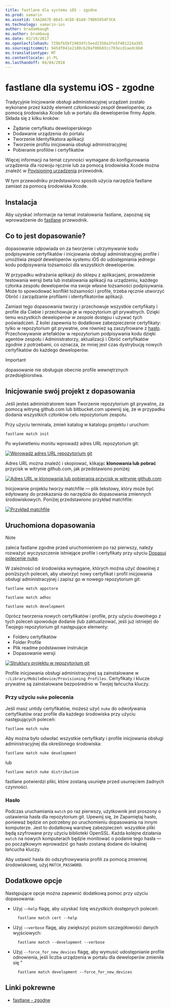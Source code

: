 ```yaml
---
title: fastlane dla systemu iOS - zgodne
ms.prod: xamarin
ms.assetid: C4A2A67E-0643-4CED-B1A9-79D65054F3CA
ms.technology: xamarin-ios
author: bradumbaugh
ms.author: brumbaug
ms.date: 03/19/2017
ms.openlocfilehash: 729bfb5bf19034fc5eed2350a3fe5f481224a385
ms.sourcegitcommit: 945df041e2180cb20af08b83cc703ecd1aedc6b0
ms.translationtype: MT
ms.contentlocale: pl-PL
ms.lasthandoff: 04/04/2018
---
```

# <a name="fastlane-for-ios---match"></a>fastlane dla systemu iOS - zgodne

Tradycyjnie Inicjowanie obsługi administracyjnej urządzeń zostało wykonane przez każdy element członkowski zespół deweloperów, za pomocą środowiska Xcode lub w portalu dla deweloperów firmy Apple. Składa się z kilku kroków:

- Żądanie certyfikatu deweloperskiego
- Dodawanie urządzenia do portalu
- Tworzenie Identyfikatora aplikacji
- Tworzenie profilu inicjowania obsługi administracyjnej
- Pobieranie profilów i certyfikatów

Więcej informacji na temat czynności wymagane do konfigurowania urządzenia dla rozwoju ręcznie lub za pomocą środowiska Xcode można znaleźć w [Povisioning urządzenia](~/ios/get-started/installation/device-provisioning/index.md) przewodnik.

W tym przewodniku przedstawiono sposób użycia narzędzia fastlane zamiast za pomocą środowiska Xcode.

## <a name="installation"></a>Instalacja

Aby uzyskać informacje na temat instalowania fastlane, zapoznaj się wprowadzenie do [fastlane](~/ios/deploy-test/provisioning/fastlane/index.md#Installation) przewodnik.

<a name="whatismatch" />

## <a name="what-is-match"></a>Co to jest dopasowanie?

dopasowanie odpowiada on za tworzenie i utrzymywanie kodu podpisywanie certyfikatów i inicjowania obsługi administracyjnej profile i umożliwia zespół deweloperów systemu iOS do udostępniania jednego kodu podpisywania tożsamości dla wszystkich deweloperów.

W przypadku wdrażania aplikacji do sklepu z aplikacjami, prowadzenie testowania wersji beta lub instalowania aplikacji na urządzeniu, każdego członka zespołu deweloperów ma swoje własne tożsamości podpisywania. Może to spowodować konflikt tożsamości i profile, trzeba ręcznie utworzyć Obróć i zarządzanie profilami i identyfikatorów aplikacji.

Zamiast tego dopasowania tworzy i przechowuje wszystkie certyfikaty i profile dla Ciebie i przechowuje je w repozytorium git prywatnych. Dzięki temu wszystkich deweloperów w zespole dostępu i używać tych poświadczeń. Z kolei zapewnia to dodatkowe zabezpieczenie certyfikaty: tylko w repozytorium git prywatne, one również są zaszyfrowane z [hasło](#passphrase). Przechowywanie artefaktów w repozytorium podpisywania kodu dzięki agentów zespołu i Administratorzy, aktualizacji i Obróć certyfikatów zgodnie z potrzebami, co oznacza, że mniej jest czas dystrybucję nowych certyfikatów do każdego deweloperów.

> [!IMPORTANT]
> dopasowanie nie obsługuje obecnie profile wewnętrznych przedsiębiorstwa.

<a name="initializing" />

## <a name="initializing-your-project-with-match"></a>Inicjowanie swój projekt z dopasowania

Jeśli jesteś administratorem team Tworzenie repozytorium git prywatne, za pomocą witryną github.com lub bitbucket.com upewnij się, że w przypadku dodania wszystkich członków celu repozytorium zespołu.

Przy użyciu terminala, zmień katalog w katalogu projektu i uruchom:

    fastlane match init

Po wyświetleniu monitu wprowadź adres URL repozytorium git:

 [![](match-images/fastlane-image7.png "Wprowadź adres URL repozytorium git")](match-images/fastlane-image7.png#lightbox)

Adres URL można znaleźć i skopiować, klikając **klonowania lub pobrać** przycisk w witrynie github.com, jak przedstawiono poniżej:

[![](match-images/fastlane-image6.png "Adres URL w klonowania lub pobierania przycisk w witrynie github.com")](match-images/fastlane-image6.png#lightbox)

Inicjowanie projektu tworzy matchfile — plik tekstowy, który może być edytowany do przekazania do narzędzia do dopasowania zmiennych środowiskowych. Poniżej przedstawiono przykład matchfile:

[![](match-images/fastlane-image8.png "Przykład matchfile")](match-images/fastlane-image8.png#lightbox)

<a name="running" />

## <a name="running-match"></a>Uruchomiona dopasowania

> [!NOTE]
> zaleca fastlane zgodne przed uruchomieniem po raz pierwszy, należy rozważyć wyczyszczenie istniejące profile i certyfikaty przy użyciu [Dopasuj polecenie nuke](#using).

W zależności od środowiska wymagane, których można użyć dowolnej z poniższych poleceń, aby utworzyć nowy certyfikat i profil inicjowania obsługi administracyjnej i zapisz go w nowego repozytorium git:

    fastlane match appstore

    fastlane match adhoc

    fastlane match development

Oprócz tworzenia nowych certyfikatów i profile, przy użyciu dowolnego z tych poleceń spowoduje dodanie (lub zaktualizować, jeśli już istnieje) do Twojego repozytorium git następujące elementy:

- Folderu certyfikatów
- Folder Profile
- Plik readme podstawowe instrukcje
- Dopasowanie wersji

[![](match-images/fastlane-image9.png "Struktury projektu w repozytorium git")](match-images/fastlane-image9.png#lightbox)

Profile inicjowania obsługi administracyjnej są zainstalowane w `~/Library/MobileDevice/Provisioning Profiles`. Certyfikaty i klucze prywatne są zainstalowane bezpośrednio w Twojej łańcucha kluczy.

<a name="using" />

### <a name="using-the-nuke-command"></a>Przy użyciu `nuke` polecenia

Jeśli masz untidy certyfikatów, możesz użyć `nuke` do odwoływania certyfikatów oraz profile dla każdego środowiska przy użyciu następujących poleceń:

    fastlane match nuke

Aby można było odwołać wszystkie certyfikaty i profile inicjowania obsługi administracyjnej dla określonego środowiska:

    fastlane match nuke development

 lub

    fastlane match nuke distribution

fastlane potwierdzi pliki, które zostaną usunięte przed usunięciem żadnych czynności.

<a name="passphrase" />

### <a name="passphrase"></a>Hasło

Podczas uruchamiania `match` po raz pierwszy, użytkownik jest proszony o ustawienia hasła dla repozytorium git. Upewnij się, że Zapamiętaj hasło, ponieważ będzie on potrzebny po uruchomieniu dopasowania na innym komputerze. Jest to dodatkową warstwę zabezpieczeń: wszystkie pliki będą szyfrowane przy użyciu biblioteki OpenSSL. Każda kolejne działania `match` na nowych komputerach będzie monitować o podanie tego hasła — po początkowym wprowadzić go hasło zostaną dodane do lokalnej łańcucha kluczy.

Aby ustawić hasła do odszyfrowywania profili za pomocą zmiennej środowiskowej, użyj `MATCH_PASSWORD`.

<a name="options" />

## <a name="additional-options"></a>Dodatkowe opcje

Następujące opcje można zapewnić dodatkową pomoc przy użyciu dopasowania:

- Użyj `-–help` flagę, aby uzyskać listę wszystkich dostępnych poleceń:

        fastlane match cert --help

- Użyj `-–verbose` flagę, aby zwiększyć poziom szczegółowości danych wyjściowych:

        fastlane match --development --verbose

- Użyj `--force_for_new_devices` flagę, aby wymusić udostępnianie profile odnowienia, jeśli liczba urządzenia w portalu dla deweloperów zmieniła się "

        fastlane match development --force_for_new_devices

## <a name="related-links"></a>Linki pokrewne

- [fastlane - zgodne](https://github.com/fastlane/fastlane/blob/master/match/README.md)
